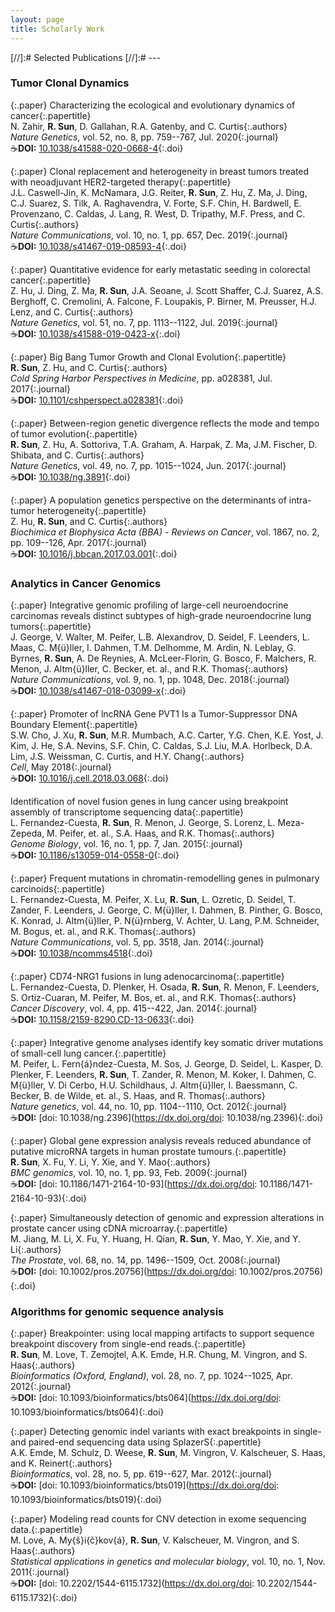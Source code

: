 ```yaml
---
layout: page
title: Scholarly Work
---
```


[//]:# Selected Publications
[//]:# ---

### Tumor Clonal Dynamics

{:.paper}
<span>Characterizing the ecological and evolutionary dynamics of cancer</span>{:.papertitle}  
<span>N. Zahir, **R. Sun**, D. Gallahan, R.A. Gatenby, and C. Curtis</span>{:.authors}  
<span>_Nature Genetics_, vol. 52, no. 8, pp. 759--767, Jul. 2020</span>{:.journal}  
☕<span>**DOI:** [10.1038/s41588-020-0668-4](https://dx.doi.org/10.1038/s41588-020-0668-4)</span>{:.doi}  

{:.paper}
<span>Clonal replacement and heterogeneity in breast tumors treated with neoadjuvant HER2-targeted therapy</span>{:.papertitle}  
<span>J.L. Caswell-Jin, K. McNamara, J.G. Reiter, **R. Sun**, Z. Hu, Z. Ma, J. Ding, C.J. Suarez, S. Tilk, A. Raghavendra, V. Forte, S.F. Chin, H. Bardwell, E. Provenzano, C. Caldas, J. Lang, R. West, D. Tripathy, M.F. Press, and C. Curtis</span>{:.authors}  
<span>_Nature Communications_, vol. 10, no. 1, pp. 657, Dec. 2019</span>{:.journal}  
☕<span>**DOI:** [10.1038/s41467-019-08593-4](https://dx.doi.org/10.1038/s41467-019-08593-4)</span>{:.doi}  

{:.paper}
<span>Quantitative evidence for early metastatic seeding in colorectal cancer</span>{:.papertitle}  
<span>Z. Hu, J. Ding, Z. Ma, **R. Sun**, J.A. Seoane, J. Scott Shaffer, C.J. Suarez, A.S. Berghoff, C. Cremolini, A. Falcone, F. Loupakis, P. Birner, M. Preusser, H.J. Lenz, and C. Curtis</span>{:.authors}  
<span>_Nature Genetics_, vol. 51, no. 7, pp. 1113--1122, Jul. 2019</span>{:.journal}  
☕<span>**DOI:** [10.1038/s41588-019-0423-x](https://dx.doi.org/10.1038/s41588-019-0423-x)</span>{:.doi}  

{:.paper}
<span>Big Bang Tumor Growth and Clonal Evolution</span>{:.papertitle}  
<span>**R. Sun**, Z. Hu, and C. Curtis</span>{:.authors}  
<span>_Cold Spring Harbor Perspectives in Medicine_, pp. a028381, Jul. 2017</span>{:.journal}  
☕<span>**DOI:** [10.1101/cshperspect.a028381](https://dx.doi.org/10.1101/cshperspect.a028381)</span>{:.doi}  

{:.paper}
<span>Between-region genetic divergence reflects the mode and tempo of tumor evolution</span>{:.papertitle}  
<span>**R. Sun**, Z. Hu, A. Sottoriva, T.A. Graham, A. Harpak, Z. Ma, J.M. Fischer, D. Shibata, and C. Curtis</span>{:.authors}  
<span>_Nature Genetics_, vol. 49, no. 7, pp. 1015--1024, Jun. 2017</span>{:.journal}  
☕<span>**DOI:** [10.1038/ng.3891](https://dx.doi.org/10.1038/ng.3891)</span>{:.doi}  

{:.paper}
<span>A population genetics perspective on the determinants of intra-tumor heterogeneity</span>{:.papertitle}  
<span>Z. Hu, **R. Sun**, and C. Curtis</span>{:.authors}  
<span>_Biochimica et Biophysica Acta (BBA) - Reviews on Cancer_, vol. 1867, no. 2, pp. 109--126, Apr. 2017</span>{:.journal}  
☕<span>**DOI:** [10.1016/j.bbcan.2017.03.001](https://dx.doi.org/10.1016/j.bbcan.2017.03.001)</span>{:.doi}


### Analytics in Cancer Genomics

{:.paper}
<span>Integrative genomic profiling of large-cell neuroendocrine carcinomas reveals distinct subtypes of high-grade neuroendocrine lung tumors</span>{:.papertitle}  
<span>J. George, V. Walter, M. Peifer, L.B. Alexandrov, D. Seidel, F. Leenders, L. Maas, C. M{ü}ller, I. Dahmen, T.M. Delhomme, M. Ardin, N. Leblay, G. Byrnes, **R. Sun**, A. De Reynies, A. McLeer-Florin, G. Bosco, F. Malchers, R. Menon, J. Altm{ü}ller, C. Becker, et. al., and R.K. Thomas</span>{:.authors}  
<span>_Nature Communications_, vol. 9, no. 1, pp. 1048, Dec. 2018</span>{:.journal}  
☕<span>**DOI:** [10.1038/s41467-018-03099-x](https://dx.doi.org/10.1038/s41467-018-03099-x)</span>{:.doi}  

{:.paper}
<span>Promoter of lncRNA Gene PVT1 Is a Tumor-Suppressor DNA Boundary Element</span>{:.papertitle}  
<span>S.W. Cho, J. Xu, **R. Sun**, M.R. Mumbach, A.C. Carter, Y.G. Chen, K.E. Yost, J. Kim, J. He, S.A. Nevins, S.F. Chin, C. Caldas, S.J. Liu, M.A. Horlbeck, D.A. Lim, J.S. Weissman, C. Curtis, and H.Y. Chang</span>{:.authors}  
<span>_Cell_, May 2018</span>{:.journal}  
☕<span>**DOI:** [10.1016/j.cell.2018.03.068](https://dx.doi.org/10.1016/j.cell.2018.03.068)</span>{:.doi}

<span>Identification of novel fusion genes in lung cancer using breakpoint assembly of transcriptome sequencing data</span>{:.papertitle}  
<span>L. Fernandez-Cuesta, **R. Sun**, R. Menon, J. George, S. Lorenz, L. Meza-Zepeda, M. Peifer, et. al., S.A. Haas, and R.K. Thomas</span>{:.authors}  
<span>_Genome Biology_, vol. 16, no. 1, pp. 7, Jan. 2015</span>{:.journal}  
☕<span>**DOI:** [10.1186/s13059-014-0558-0](https://dx.doi.org/10.1186/s13059-014-0558-0)</span>{:.doi}

{:.paper}
<span>Frequent mutations in chromatin-remodelling genes in pulmonary carcinoids</span>{:.papertitle}  
<span>L. Fernandez-Cuesta, M. Peifer, X. Lu, **R. Sun**, L. Ozretic, D. Seidel, T. Zander, F. Leenders, J. George, C. M{ü}ller, I. Dahmen, B. Pinther, G. Bosco, K. Konrad, J. Altm{ü}ller, P. N{ü}rnberg, V. Achter, U. Lang, P.M. Schneider, M. Bogus, et. al., and R.K. Thomas</span>{:.authors}  
<span>_Nature Communications_, vol. 5, pp. 3518, Jan. 2014</span>{:.journal}  
☕<span>**DOI:** [10.1038/ncomms4518](https://dx.doi.org/10.1038/ncomms4518)</span>{:.doi}

{:.paper}
<span>CD74-NRG1 fusions in lung adenocarcinoma</span>{:.papertitle}  
<span>L. Fernandez-Cuesta, D. Plenker, H. Osada, **R. Sun**, R. Menon, F. Leenders, S. Ortiz-Cuaran, M. Peifer, M. Bos, et. al., and R.K. Thomas</span>{:.authors}  
<span>_Cancer Discovery_, vol. 4, pp. 415--422, Jan. 2014</span>{:.journal}  
☕<span>**DOI:** [10.1158/2159-8290.CD-13-0633](https://dx.doi.org/10.1158/2159-8290.CD-13-0633)</span>{:.doi}

{:.paper}
<span>Integrative genome analyses identify key somatic driver mutations of small-cell lung cancer.</span>{:.papertitle}  
<span>M. Peifer, L. Fern{á}ndez-Cuesta, M. Sos, J. George, D. Seidel, L. Kasper, D. Plenker, F. Leenders, **R. Sun**, T. Zander, R. Menon, M. Koker, I. Dahmen, C. M{ü}ller, V. Di Cerbo, H.U. Schildhaus, J. Altm{ü}ller, I. Baessmann, C. Becker, B. de Wilde, et. al., S. Haas, and R. Thomas</span>{:.authors}  
<span>_Nature genetics_, vol. 44, no. 10, pp. 1104--1110, Oct. 2012</span>{:.journal}  
☕<span>**DOI:** [doi: 10.1038/ng.2396](https://dx.doi.org/doi: 10.1038/ng.2396)</span>{:.doi}  

{:.paper}
<span>Global gene expression analysis reveals reduced abundance of putative microRNA targets in human prostate tumours.</span>{:.papertitle}  
<span>**R. Sun**, X. Fu, Y. Li, Y. Xie, and Y. Mao</span>{:.authors}  
<span>_BMC genomics_, vol. 10, no. 1, pp. 93, Feb. 2009</span>{:.journal}  
☕<span>**DOI:** [doi: 10.1186/1471-2164-10-93](https://dx.doi.org/doi: 10.1186/1471-2164-10-93)</span>{:.doi}  

{:.paper}
<span>Simultaneously detection of genomic and expression alterations in prostate cancer using cDNA microarray.</span>{:.papertitle}  
<span>M. Jiang, M. Li, X. Fu, Y. Huang, H. Qian, **R. Sun**, Y. Mao, Y. Xie, and Y. Li</span>{:.authors}  
<span>_The Prostate_, vol. 68, no. 14, pp. 1496--1509, Oct. 2008</span>{:.journal}  
☕<span>**DOI:** [doi: 10.1002/pros.20756](https://dx.doi.org/doi: 10.1002/pros.20756)</span>{:.doi}  


### Algorithms for genomic sequence analysis

{:.paper}
<span>Breakpointer: using local mapping artifacts to support sequence breakpoint discovery from single-end reads.</span>{:.papertitle}  
<span>**R. Sun**, M. Love, T. Zemojtel, A.K. Emde, H.R. Chung, M. Vingron, and S. Haas</span>{:.authors}  
<span>_Bioinformatics (Oxford, England)_, vol. 28, no. 7, pp. 1024--1025, Apr. 2012</span>{:.journal}  
☕<span>**DOI:** [doi: 10.1093/bioinformatics/bts064](https://dx.doi.org/doi: 10.1093/bioinformatics/bts064)</span>{:.doi}  

{:.paper}
<span>Detecting genomic indel variants with exact breakpoints in single- and paired-end sequencing data using SplazerS</span>{:.papertitle}  
<span>A.K. Emde, M. Schulz, D. Weese, **R. Sun**, M. Vingron, V. Kalscheuer, S. Haas, and K. Reinert</span>{:.authors}  
<span>_Bioinformatics_, vol. 28, no. 5, pp. 619--627, Mar. 2012</span>{:.journal}  
☕<span>**DOI:** [doi: 10.1093/bioinformatics/bts019](https://dx.doi.org/doi: 10.1093/bioinformatics/bts019)</span>{:.doi}  

{:.paper}
<span>Modeling read counts for CNV detection in exome sequencing data.</span>{:.papertitle}  
<span>M. Love, A. My{š}i{č}kov{á}, **R. Sun**, V. Kalscheuer, M. Vingron, and S. Haas</span>{:.authors}  
<span>_Statistical applications in genetics and molecular biology_, vol. 10, no. 1, Nov. 2011</span>{:.journal}  
☕<span>**DOI:** [doi: 10.2202/1544-6115.1732](https://dx.doi.org/doi: 10.2202/1544-6115.1732)</span>{:.doi}  




